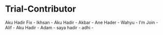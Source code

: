 # Trial-Contributor
Aku Hadir Fix - Ikhsan -
Aku Hadir - Akbar -
Ane Hader - Wahyu -
I'm Join - Alif - 
Aku Hadir - Adam -
saya hadir - adhi -

